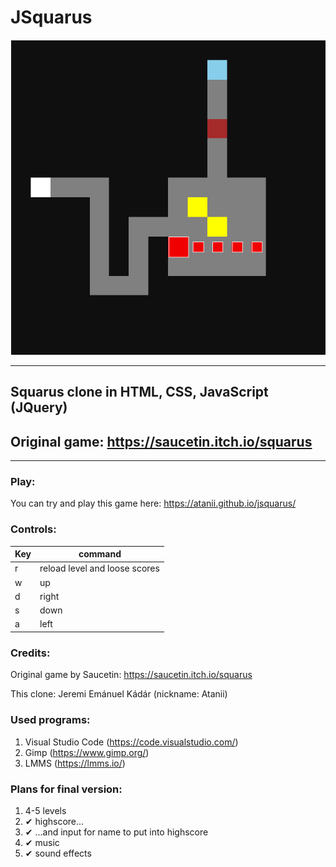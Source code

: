 # JSquarus

<img src="assets\readme\Screenshot-2019-4-21 JSquarus.png">

---

## Squarus clone in HTML, CSS, JavaScript (JQuery)

## Original game: https://saucetin.itch.io/squarus

------

### Play:

You can try and play this game here: https://atanii.github.io/jsquarus/

### Controls:

| Key  | command                       |
| ---- | ----------------------------- |
| r    | reload level and loose scores |
| w    | up                            |
| d    | right                         |
| s    | down                          |
| a    | left                          |

### Credits:

Original game by Saucetin: https://saucetin.itch.io/squarus

This clone: Jeremi Emánuel Kádár (nickname: Atanii)

### Used programs:

1. Visual Studio Code (https://code.visualstudio.com/)
2. Gimp (https://www.gimp.org/)
3. LMMS (https://lmms.io/)

### Plans for final version:

1. 4-5 levels
2. &#10004; highscore...
3. &#10004; ...and input for name to put into highscore
4. &#10004; music
5. &#10004; sound effects
